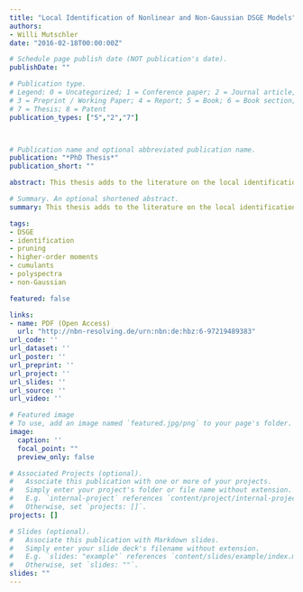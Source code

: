 ```yaml
---
title: "Local Identification of Nonlinear and Non-Gaussian DSGE Models"
authors:
- Willi Mutschler
date: "2016-02-18T00:00:00Z"

# Schedule page publish date (NOT publication's date).
publishDate: ""

# Publication type.
# Legend: 0 = Uncategorized; 1 = Conference paper; 2 = Journal article;
# 3 = Preprint / Working Paper; 4 = Report; 5 = Book; 6 = Book section;
# 7 = Thesis; 8 = Patent
publication_types: ["5","2","7"]



# Publication name and optional abbreviated publication name.
publication: "*PhD Thesis*"
publication_short: ""

abstract: This thesis adds to the literature on the local identification of nonlinear and non-Gaussian DSGE models. It gives applied researchers a strategy to detect identification problems and means to avoid them in practice. A comprehensive review of existing methods for linearized DSGE models is provided and extended to include restrictions from higher-order moments, cumulants and polyspectra. Another approach, established in this thesis, is to consider higher-order approximations. Formal rank criteria for a local identification of the deep parameters of nonlinear or non-Gaussian DSGE models, using the pruned state-space system are derived. The procedures can be implemented prior to estimating the nonlinear model. In this way, the identifiability of the Kim (2003) and the An and Schorfheide (2007) model are demonstrated, when solved by a second-order approximation.

# Summary. An optional shortened abstract.
summary: This thesis adds to the literature on the local identification of nonlinear and non-Gaussian DSGE models. It gives applied researchers a strategy to detect identification problems and means to avoid them in practice. A comprehensive review of existing methods for linearized DSGE models is provided and extended to include restrictions from higher-order moments, cumulants and polyspectra. Another approach, established in this thesis, is to consider higher-order approximations. Formal rank criteria for a local identification of the deep parameters of nonlinear or non-Gaussian DSGE models, using the pruned state-space system are derived. The procedures can be implemented prior to estimating the nonlinear model. In this way, the identifiability of the Kim (2003) and the An and Schorfheide (2007) model are demonstrated, when solved by a second-order approximation.

tags:
- DSGE
- identification
- pruning
- higher-order moments
- cumulants
- polyspectra
- non-Gaussian

featured: false

links:
- name: PDF (Open Access)
  url: "http://nbn-resolving.de/urn:nbn:de:hbz:6-97219489383"
url_code: ''
url_dataset: ''
url_poster: ''
url_preprint: ''
url_project: ''
url_slides: ''
url_source: ''
url_video: ''

# Featured image
# To use, add an image named `featured.jpg/png` to your page's folder. 
image:
  caption: ''
  focal_point: ""
  preview_only: false

# Associated Projects (optional).
#   Associate this publication with one or more of your projects.
#   Simply enter your project's folder or file name without extension.
#   E.g. `internal-project` references `content/project/internal-project/index.md`.
#   Otherwise, set `projects: []`.
projects: []

# Slides (optional).
#   Associate this publication with Markdown slides.
#   Simply enter your slide deck's filename without extension.
#   E.g. `slides: "example"` references `content/slides/example/index.md`.
#   Otherwise, set `slides: ""`.
slides: ""
---
```

